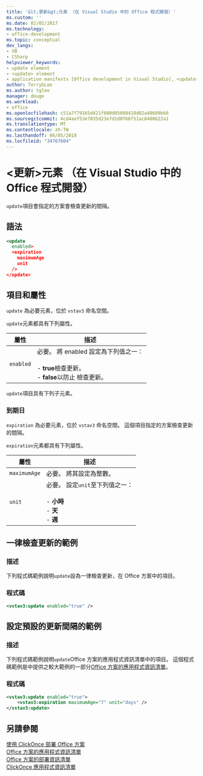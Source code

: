 ```yaml
---
title: '&lt;更新&gt;元素 （在 Visual Studio 中的 Office 程式開發）'
ms.custom: ''
ms.date: 02/02/2017
ms.technology:
- office-development
ms.topic: conceptual
dev_langs:
- VB
- CSharp
helpviewer_keywords:
- update element
- <update> element
- application manifests [Office development in Visual Studio], <update> element
author: TerryGLee
ms.author: tglee
manager: douge
ms.workload:
- office
ms.openlocfilehash: c51a7f79165d421f080d05088418d02a48680b66
ms.sourcegitcommit: 4cd4aef53e7035d23e7d1d0f66f51ac8480622a1
ms.translationtype: MT
ms.contentlocale: zh-TW
ms.lasthandoff: 06/05/2018
ms.locfileid: "34767604"
---
```

# <a name="ltupdategt-element-office-development-in-visual-studio"></a>&lt;更新&gt;元素 （在 Visual Studio 中的 Office 程式開發）
  `update`項目會指定的方案會檢查更新的間隔。  
  
## <a name="syntax"></a>語法  
  
```xml  
<update  
  enabled>  
  <expiration  
    maximumAge  
    unit  
  />  
</update>  
```  
  
## <a name="elements-and-attributes"></a>項目和屬性  
 `update` 為必要元素，位於 `vstav3` 命名空間。  
  
 `update`元素都具有下列屬性。  
  
|屬性|描述|  
|---------------|-----------------|  
|`enabled`|必要。 將 enabled 設定為下列值之一：<br /><br /> -   **true**檢查更新。<br />-   **false**以防止 檢查更新。|  
  
 `update`項目具有下列子元素。  
  
### <a name="expiration"></a>到期日  
 `expiration` 為必要元素，位於 `vstav3` 命名空間。 這個項目指定的方案檢查更新的間隔。  
  
 `expiration`元素都具有下列屬性。  
  
|屬性|描述|  
|---------------|-----------------|  
|`maximumAge`|   必要。 將其設定為整數。|  
|`unit`|必要。 設定`unit`至下列值之一：<br /><br /> -   **小時**<br />-   **天**<br />-   **週**|  
  
## <a name="example-of-always-checking-for-updates"></a>一律檢查更新的範例  
  
### <a name="description"></a>描述  
 下列程式碼範例說明`update`設為一律檢查更新，在 Office 方案中的項目。  
  
### <a name="code"></a>程式碼  
  
```xml  
<vstav3:update enabled="true" />  
```  
  
## <a name="example-of-setting-a-default-update-interval"></a>設定預設的更新間隔的範例  
  
### <a name="description"></a>描述  
 下列程式碼範例說明`update`Office 方案的應用程式資訊清單中的項目。 這個程式碼範例是中提供之較大範例的一部分[Office 方案的應用程式資訊清單](../vsto/application-manifests-for-office-solutions.md)。  
  
### <a name="code"></a>程式碼  
  
```xml  
<vstav3:update enabled="true">  
    <vstav3:expiration maximumAge="7" unit="days" />  
</vstav3:update>  
```  
  
## <a name="see-also"></a>另請參閱  
 [使用 ClickOnce 部署 Office 方案](../vsto/deploying-an-office-solution-by-using-clickonce.md)   
 [Office 方案的應用程式資訊清單](../vsto/application-manifests-for-office-solutions.md)   
 [Office 方案的部署資訊清單](../vsto/deployment-manifests-for-office-solutions.md)   
 [ClickOnce 應用程式資訊清單](/visualstudio/deployment/clickonce-application-manifest)  
  
  